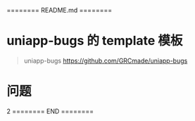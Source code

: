 ======== README.md ========

# uniapp-bugs 的 template 模板
> uniapp-bugs https://github.com/GRCmade/uniapp-bugs

# 问题
2
======== END ========